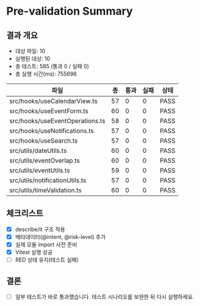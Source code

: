 # Pre-validation Summary

## 결과 개요
- 대상 파일: 10
- 실행된 대상: 10
- 총 테스트: 585 (통과 0 / 실패 0)
- 총 실행 시간(ms): 755696

| 파일 | 총 | 통과 | 실패 | 상태 |
| --- | --- | --- | --- | --- |
| src/hooks/useCalendarView.ts | 57 | 0 | 0 | PASS |
| src/hooks/useEventForm.ts | 60 | 0 | 0 | PASS |
| src/hooks/useEventOperations.ts | 58 | 0 | 0 | PASS |
| src/hooks/useNotifications.ts | 57 | 0 | 0 | PASS |
| src/hooks/useSearch.ts | 57 | 0 | 0 | PASS |
| src/utils/dateUtils.ts | 60 | 0 | 0 | PASS |
| src/utils/eventOverlap.ts | 60 | 0 | 0 | PASS |
| src/utils/eventUtils.ts | 59 | 0 | 0 | PASS |
| src/utils/notificationUtils.ts | 57 | 0 | 0 | PASS |
| src/utils/timeValidation.ts | 60 | 0 | 0 | PASS |

## 체크리스트
- [x] describe/it 구조 적용
- [x] 메타데이터(@intent, @risk-level) 추가
- [x] 실제 모듈 import 사전 준비
- [x] Vitest 실행 성공
- [ ] RED 상태 유지(테스트 실패)

## 결론
- [ ] 일부 테스트가 바로 통과했습니다. 테스트 시나리오를 보완한 뒤 다시 실행하세요.
